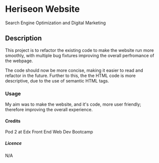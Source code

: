 # **Heriseon Website**
Search Engine Optimization and Digital Marketing

## Description

This project is to refactor the existing code to make the website run more smoothly, with multiple bug fixtures improving the overall perfromance of the webpage.

The code should now be more concise, making it easier to read and refactor in the future. Further to this, the the HTML code is more descriptive, due to the use of semantic HTML tags.

### Usage
My aim was to make the website, and it's code, more user friendly; therefore improving the overall experience.

#### Credits
Pod 2 at Edx Front End Web Dev Bootcamp

##### Licence
N/A

